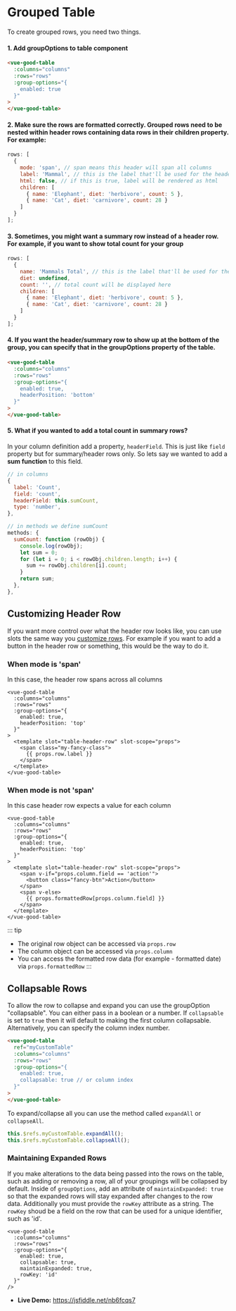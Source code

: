 # Grouped Table

To create grouped rows, you need two things.

#### 1. Add groupOptions to table component

```html
<vue-good-table
  :columns="columns"
  :rows="rows"
  :group-options="{
  	enabled: true
  }"
>
</vue-good-table>
```

#### 2. Make sure the rows are formatted correctly. Grouped rows need to be nested within header rows containing data rows in their children property. For example:

```js
rows: [
  {
    mode: 'span', // span means this header will span all columns
    label: 'Mammal', // this is the label that'll be used for the header
    html: false, // if this is true, label will be rendered as html
    children: [
      { name: 'Elephant', diet: 'herbivore', count: 5 },
      { name: 'Cat', diet: 'carnivore', count: 28 }
    ]
  }
];
```

<grouped-table :options="{enabled: true}" />

#### 3. Sometimes, you might want a summary row instead of a header row. For example, if you want to show total count for your group

```javascript
rows: [
  {
    name: 'Mammals Total', // this is the label that'll be used for the header
    diet: undefined,
    count: '', // total count will be displayed here
    children: [
      { name: 'Elephant', diet: 'herbivore', count: 5 },
      { name: 'Cat', diet: 'carnivore', count: 28 }
    ]
  }
];
```

#### 4. If you want the header/summary row to show up at the bottom of the group, you can specify that in the groupOptions property of the table.

```html
<vue-good-table
  :columns="columns"
  :rows="rows"
  :group-options="{
  	enabled: true,
    headerPosition: 'bottom'
  }"
>
</vue-good-table>
```

<grouped-table :options="{enabled: true, headerPosition: 'bottom'}" />

#### 5. What if you wanted to add a total count in summary rows?

In your column definition add a property, `headerField`. This is just like `field` property but for summary/header rows only. So lets say we wanted to add a **sum function** to this field.

```js
// in columns
{
  label: 'Count',
  field: 'count',
  headerField: this.sumCount,
  type: 'number',
},

// in methods we define sumCount
methods: {
  sumCount: function (rowObj) {
    console.log(rowObj);
    let sum = 0;
    for (let i = 0; i < rowObj.children.length; i++) {
      sum += rowObj.children[i].count;
    }
    return sum;
  },
},

```

## Customizing Header Row

If you want more control over what the header row looks like, you can use slots the same way you [customize rows](/guide/advanced/#custom-row-template). For example if you want to add a button in the header row or something, this would be the way to do it.

### When mode is 'span'

In this case, the header row spans across all columns

```vue
<vue-good-table
  :columns="columns"
  :rows="rows"
  :group-options="{
    enabled: true,
    headerPosition: 'top'
  }"
>
  <template slot="table-header-row" slot-scope="props">
    <span class="my-fancy-class">
      {{ props.row.label }}
    </span>
  </template>
</vue-good-table>
```

<grouped-custom-span :options="{enabled: true, headerPosition: 'top'}"/>

### When mode is not 'span'

In this case header row expects a value for each column

```vue
<vue-good-table
  :columns="columns"
  :rows="rows"
  :group-options="{
    enabled: true,
    headerPosition: 'top'
  }"
>
  <template slot="table-header-row" slot-scope="props">
    <span v-if="props.column.field == 'action'">
      <button class="fancy-btn">Action</button>
    </span>
    <span v-else>
      {{ props.formattedRow[props.column.field] }}
    </span>
  </template>
</vue-good-table>
```

<grouped-custom :options="{enabled: true, headerPosition: 'top'}"/>

::: tip

- The original row object can be accessed via `props.row`
- The column object can be accessed via `props.column`
- You can access the formatted row data (for example - formatted date) via `props.formattedRow`
  :::

## Collapsable Rows

To allow the row to collapse and expand you can use the groupOption "collapsable". You can either pass in a boolean or a number.
If `collapsable` is set to `true` then it will default to making the first column collapsable. Alternatively, you can specify the column index number.
```html
<vue-good-table
  ref="myCustomTable"
  :columns="columns"
  :rows="rows"
  :group-options="{
    enabled: true,
    collapsable: true // or column index
  }"
>
</vue-good-table>
```
To expand/collapse all you can use the method called `expandAll` or `collapseAll`.
```js
this.$refs.myCustomTable.expandAll();
this.$refs.myCustomTable.collapseAll();
```

### Maintaining Expanded Rows

If you make alterations to the data being passed into the rows on the table, such as adding or removing a row, all of your groupings will be collapsed by default. 
Inside of `groupOptions`, add an attribute of `maintainExpanded: true` so that the expanded rows will stay expanded after 
changes to the row data. Additionally you must provide the `rowKey` attribute as a string. The `rowKey` shoud be a field on the row
that can be used for a unique identifier, such as 'id'.

```vue
<vue-good-table
  :columns="columns"
  :rows="rows"
  :group-options="{
    enabled: true,
    collapsable: true,
    maintainExpanded: true,
    rowKey: 'id'
  }"
/>
```
* **Live Demo:** https://jsfiddle.net/nb6fcqs7
